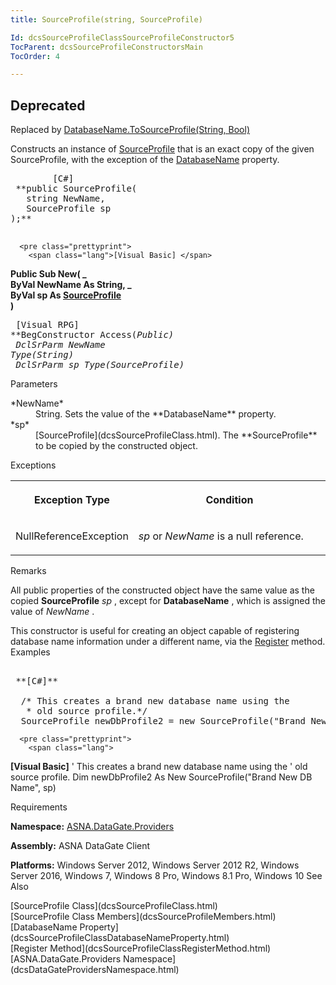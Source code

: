 ```yaml
---
title: SourceProfile(string, SourceProfile)

Id: dcsSourceProfileClassSourceProfileConstructor5
TocParent: dcsSourceProfileConstructorsMain
TocOrder: 4

---
```


## <span style="font-color:red">Deprecated</span>
Replaced by [DatabaseName.ToSourceProfile(String, Bool)](DCSDataBaseNameClassToSourceProfileMethod2.html)

Constructs an instance of [SourceProfile](dcsSourceProfileClass.html) that is an exact copy of the given SourceProfile, with the exception of the [DatabaseName](dcsSourceProfileClassDatabaseNameProperty.html) property.
<pre class="prettyprint">
        <span class="lang">[C#]</span>
 **public SourceProfile(<br />   string NewName,<br />   SourceProfile sp<br />);** 
      </pre>
      <pre class="prettyprint">
        <span class="lang">[Visual Basic] </span>
 **Public Sub New( _<br />   ByVal NewName As String, _<br />   ByVal sp As [SourceProfile](dcsSourceProfileClass.html)<br />)** 
      </pre>
      <pre class="prettyprint">
        <span class="lang">[Visual RPG]</span>
 **BegConstructor Access(*Public)<br />   DclSrParm NewName Type(*String)<br />   DclSrParm sp Type(SourceProfile)** 
      </pre>

Parameters

<dl>
        <dt>
 *NewName* 
        </dt>
        <dd>String.  Sets the value of the **DatabaseName**  property. 
						</dd>
        <dt>
 *sp* 
        </dt>
        <dd>
          [SourceProfile](dcsSourceProfileClass.html). The **SourceProfile** 
								to be copied by the constructed object.
							</dd>
</dl>

Exceptions

<table class="dtTABLE" id="table2" style="border-spacing: 0px; x-cell-content-align: Top" cellspacing="0" x-use-null-cells="x-use-null-cells">
          <colgroup span="1">
            <col span="1" style="FONT-WEIGHT: bold; WIDTH: 30%" />
            <col span="1" style="WIDTH: 70%" />
          </colgroup>
          <tr>
            <th colspan="1" rowspan="1">

Exception Type
</th>
            <th colspan="1" rowspan="1">

Condition
</th>
          </tr>
          <tr>
            <td colspan="1" rowspan="1">

NullReferenceException
</td>
            <td colspan="1" rowspan="1">

*sp* or *NewName* is a null reference.
</td>
          </tr>
</table>

Remarks

All public properties of the constructed object have the same value as the copied **SourceProfile** *sp* , except for **DatabaseName** , which is assigned the value of *NewName* .

This constructor is useful for creating an object capable of registering database name information under a different name, via the [ Register](dcsSourceProfileClassRegisterMethod.html) method. 
Examples

<pre class="prettyprint">
        <span class="lang">
 **[C#]** 
        </span>
  /* This creates a brand new database name using the
   * old source profile.*/
  SourceProfile newDbProfile2 = new SourceProfile("Brand New DB Name", sp);</pre>
      <pre class="prettyprint">
        <span class="lang">
 **[Visual Basic]** 
        </span>
  ' This creates a brand new database name using the
  ' old source profile.
  Dim newDbProfile2 As New SourceProfile("Brand New DB Name", sp)
</pre>

Requirements

**Namespace:** [ ASNA.DataGate.Providers](dcsDataGateProvidersNamespace.html) 

**Assembly:** ASNA DataGate Client

**Platforms:** Windows Server 2012, Windows Server 2012 R2, Windows Server 2016, Windows 7, Windows 8 Pro, Windows 8.1 Pro, Windows 10
See Also

<dl />
      [SourceProfile Class](dcsSourceProfileClass.html)
      <br />
      [SourceProfile Class Members](dcsSourceProfileMembers.html)
      <br />
      [DatabaseName Property](dcsSourceProfileClassDatabaseNameProperty.html)
      <br />
      [Register Method](dcsSourceProfileClassRegisterMethod.html)
      <br />
      [ASNA.DataGate.Providers Namespace](dcsDataGateProvidersNamespace.html)

